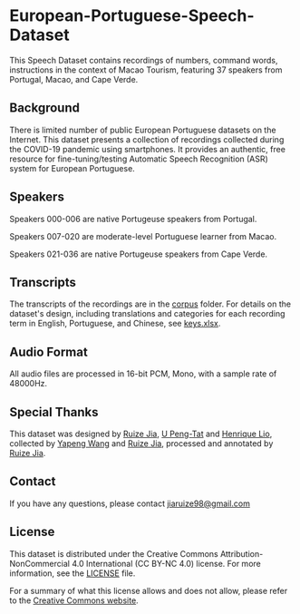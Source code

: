 # European-Portuguese-Speech-Dataset

This Speech Dataset contains recordings of numbers, command words, instructions in the context of Macao Tourism, featuring 37 speakers from Portugal, Macao, and Cape Verde. 

## Background

There is limited number of public European Portuguese datasets on the Internet. This dataset presents a collection of recordings collected during the COVID-19 pandemic using smartphones. It provides an authentic, free resource for fine-tuning/testing Automatic Speech Recognition (ASR) system for European Portuguese.

## Speakers

Speakers 000-006 are native Portugeuse speakers from Portugal.

Speakers 007-020 are moderate-level Portuguese learner from Macao.

Speakers 021-036 are native Portugeuse speakers from Cape Verde.

## Transcripts

The transcripts of the recordings are in the [corpus](corpus) folder. For details on the dataset's design, including translations and categories for each recording term in English, Portuguese, and Chinese, see [keys.xlsx](keys.xlsx).

## Audio Format

All audio files are processed in 16-bit PCM, Mono, with a sample rate of 48000Hz.

## Special Thanks

This dataset was designed by [Ruize Jia](mailto:jiaruize98@gmail.com), [U Peng-Tat](mailto:upengtat01@gmail.com) and [Henrique Lio](mailto:w.hankielio@gmail.com), collected by [Yapeng Wang](mailto:yapengwang@mpu.edu.mo) and [Ruize Jia](mailto:jiaruize98@gmail.com), processed and annotated by [Ruize Jia](mailto:jiaruize98@gmail.com).

## Contact

If you have any questions, please contact [jiaruize98@gmail.com](mailto:jiaruize98@gmail.com)

## License

This dataset is distributed under the Creative Commons Attribution-NonCommercial 4.0 International (CC BY-NC 4.0) license. For more information, see the [LICENSE](LICENSE.md) file.

For a summary of what this license allows and does not allow, please refer to the [Creative Commons website](https://creativecommons.org/licenses/by-nc/4.0/).
